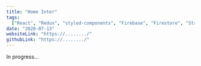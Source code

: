 ```yaml
---
title: "Home Inter"
tags:
  ["React", "Redux", "styled-components", "Firebase", "Firestore", "Stripe API"]
date: "2020-07-13"
websiteLink: "https://......../"
githubLink: "https://......../"
---
```


In progress...
